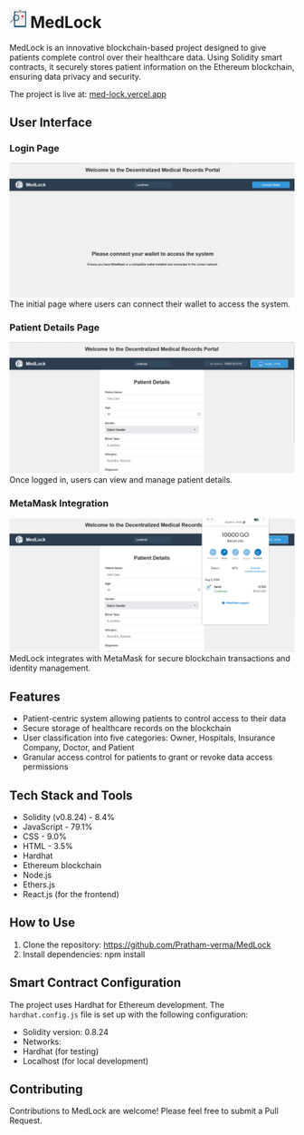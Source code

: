 # <img src="app/src/assets/285-2859467_medical-record.jpeg" alt="MedLock Logo" width="30"/> MedLock 

MedLock is an innovative blockchain-based project designed to give patients complete control over their healthcare data. Using Solidity smart contracts, it securely stores patient information on the Ethereum blockchain, ensuring data privacy and security.

The project is live at: [med-lock.vercel.app](https://med-lock.vercel.app)

## User Interface

### Login Page
![Login Page](app/src/assets/medlock.ss.png)
The initial page where users can connect their wallet to access the system.

### Patient Details Page
![Patient Details Page](app/src/assets/2medlock.ss.png)
Once logged in, users can view and manage patient details.

### MetaMask Integration
![MetaMask Integration](app/src/assets/3medlock.ss.png)
MedLock integrates with MetaMask for secure blockchain transactions and identity management.


## Features

- Patient-centric system allowing patients to control access to their data
- Secure storage of healthcare records on the blockchain
- User classification into five categories: Owner, Hospitals, Insurance Company, Doctor, and Patient
- Granular access control for patients to grant or revoke data access permissions

## Tech Stack and Tools

- Solidity (v0.8.24) - 8.4%
- JavaScript - 79.1%
- CSS - 9.0%
- HTML - 3.5%
- Hardhat
- Ethereum blockchain
- Node.js
- Ethers.js
- React.js (for the frontend)

## How to Use

1. Clone the repository:  https://github.com/Pratham-verma/MedLock 
2. Install dependencies:   npm install 

## Smart Contract Configuration

The project uses Hardhat for Ethereum development. The `hardhat.config.js` file is set up with the following configuration:

- Solidity version: 0.8.24
- Networks:
- Hardhat (for testing)
- Localhost (for local development)

## Contributing

Contributions to MedLock are welcome! Please feel free to submit a Pull Request.
